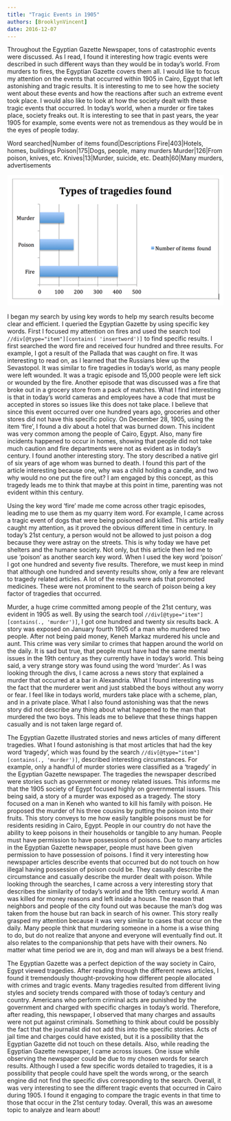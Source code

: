 ```yaml
---
title: "Tragic Events in 1905"
authors: [BrooklynVincent]
date: 2016-12-07
---
```

Throughout the Egyptian Gazette Newspaper, tons of catastrophic events were discussed. As I read, I found it interesting how tragic events were described in such different ways than they would be in today’s world.  From murders to fires, the Egyptian Gazette covers them all. I would like to focus my attention on the events that occurred within 1905 in Cairo, Egypt that left astonishing and tragic results. It is interesting to me to see how the society went about these events and how the reactions after such an extreme event took place. I would also like to look at how the society dealt with these tragic events that occurred. In today’s world, when a murder or fire takes place, society freaks out. It is interesting to see that in past years, the year 1905 for example, some events were not as tremendous as they would be in the eyes of people today.

Word searched|Number of items found|Descriptions
Fire|403|Hotels, homes, buildings
Poison|175|Dogs, people, many murders
Murder|126|From poison, knives, etc.
Knives|13|Murder, suicide, etc.
Death|60|Many murders, advertisements

![Serial Question](vincent-image.png)

I began my search by using key words to help my search results become clear and efficient.  I queried the Egyptian Gazette by using specific key words.  First I focused my attention on fires and used the search tool `//div[@type="item"][contains( 'insertword')]` to find specific results. I first searched the word fire and received four hundred and three results. For example, I got a result of the Pallada that was caught on fire.  It was interesting to read on, as I learned that the Russians blew up the Sevastopol. It was similar to fire tragedies in today’s world, as many people were left wounded.  It was a tragic episode and 15,000 people were left sick or wounded by the fire.  Another episode that was discussed was a fire that broke out in a grocery store from a pack of matches. What I find interesting is that in today’s world cameras and employees have a code that must be accepted in stores so issues like this does not take place. I believe that since this event occurred over one hundred years ago, groceries and other stores did not have this specific policy. On December 28, 1905, using the item ‘fire’, I found a div about a hotel that was burned down. This incident was very common among the people of Cairo, Egypt.  Also, many fire incidents happened to occur in homes, showing that people did not take much caution and fire departments were not as evident as in today’s century. I found another interesting story. The story described a native girl of six years of age whom was burned to death. I found this part of the article interesting because one, why was a child holding a candle, and two why would no one put the fire out? I am engaged by this concept, as this tragedy leads me to think that maybe at this point in time, parenting was not evident within this century.

Using the key word ‘fire’ made me come across other tragic episodes, leading me to use them as my quarry item word. For example, I came across a tragic event of dogs that were being poisoned and killed. This article really caught my attention, as it proved the obvious different time in century. In today’s 21st century, a person would not be allowed to just poison a dog because they were astray on the streets. This is why today we have pet shelters and the humane society.  Not only, but this article then led me to use ‘poison’ as another search key word. When I used the key word ‘poison’ I got one hundred and seventy five results. Therefore, we must keep in mind that although one hundred and seventy results show, only a few are relevant to tragedy related articles. A lot of the results were ads that promoted medicines. These were not prominent to the search of poison being a key factor of tragedies that occurred.

Murder, a huge crime committed among people of the 21st century, was evident in 1905 as well. By using the search tool `//div[@type="item"][contains(., 'murder')]`, I got one hundred and twenty six results back.    A story was exposed on January fourth 1905 of a man who murdered two people. After not being paid money, Keneh Markaz murdered his uncle and aunt.  This crime was very similar to crimes that happen around the world on the daily. It is sad but true, that people must have had the same mental issues in the 19th century as they currently have in today’s world. This being said, a very strange story was found using the word ‘murder’. As I was looking through the divs, I came across a news story that explained a murder that occurred at a bar in Alexandria. What I found interesting was the fact that the murderer went and just stabbed the boys without any worry or fear. I feel like in todays world, murders take place with a scheme, plan, and in a private place. What I also found astonishing was that the news story did not describe any thing about what happened to the man that murdered the two boys. This leads me to believe that these things happen casually and is not taken large regard of.

The Egyptian Gazette illustrated stories and news articles of many different tragedies. What I found astonishing is that most articles that had the key word ‘tragedy’, which was found by the search  `//div[@type="item"][contains(., 'murder')]`, described interesting circumstances. For example, only a handful of murder stories were classified as a ‘tragedy’ in the Egyptian Gazette newspaper. The tragedies the newspaper described were stories such as government or money related issues. This informs me that the 1905 society of Egypt focused highly on governmental issues. This being said, a story of a murder was exposed as a tragedy. The story focused on a man in Keneh who wanted to kill his family with poison. He proposed the murder of his three cousins by putting the poison into their fruits. This story conveys to me how easily tangible poisons must be for residents residing in Cairo, Egypt.  People in our country do not have the ability to keep poisons in their households or tangible to any human. People must have permission to have possessions of poisons. Due to many articles in the Egyptian Gazette newspaper, people must have been given permission to have possession of poisons. I find it very interesting how newspaper articles describe events that occurred but do not touch on how illegal having possession of poison could be. They casually describe the circumstance and casually describe the murder dealt with poison.  While looking through the searches, I came across a very interesting story that describes the similarity of today’s world and the 19th century world. A man was killed for money reasons and left inside a house. The reason that neighbors and people of the city found out was because the man’s dog was taken from the house but ran back in search of his owner. This story really grasped my attention because it was very similar to cases that occur on the daily. Many people think that murdering someone in a home is a wise thing to do, but do not realize that anyone and everyone will eventually find out. It also relates to the companionship that pets have with their owners. No matter what time period we are in, dog and man will always be a best friend.

The Egyptian Gazette was a perfect depiction of the way society in Cairo, Egypt viewed tragedies. After reading through the different news articles, I found it tremendously thought-provoking how different people allocated with crimes and tragic events.  Many tragedies resulted from different living styles and society trends compared with those of today’s century and country. Americans who perform criminal acts are punished by the government and charged with specific charges in today’s world. Therefore, after reading, this newspaper, I observed that many charges and assaults were not put against criminals. Something to think about could be possibly the fact that the journalist did not add this into the specific stories. Acts of jail time and charges could have existed, but it is a possibility that the Egyptian Gazette did not touch on these details. Also, while reading the Egyptian Gazette newspaper, I came across issues. One issue while observing the newspaper could be due to my chosen words for search results. Although I used a few specific words detailed to tragedies, it is a possibility that people could have spelt the words wrong, or the search engine did not find the specific divs corresponding to the search. Overall, it was very interesting to see the different tragic events that occurred in Cairo during 1905. I found it engaging to compare the tragic events in that time to those that occur in the 21st century today. Overall, this was an awesome topic to analyze and learn about!
